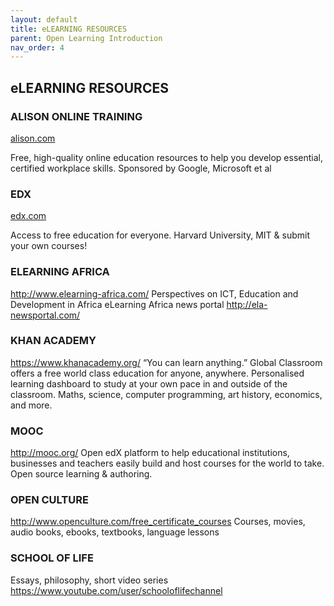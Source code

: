 ```yaml
---
layout: default
title: eLEARNING RESOURCES
parent: Open Learning Introduction
nav_order: 4
---
```


## eLEARNING RESOURCES

### ALISON ONLINE TRAINING
[alison.com](https://alison.com/)

Free, high-quality online education resources to help you develop essential, certified workplace skills. Sponsored by Google, Microsoft et al

### EDX
[edx.com](https://www.edx.org)

Access to free education for everyone. Harvard University, MIT & submit your own courses!

### ELEARNING AFRICA
http://www.elearning-africa.com/
Perspectives on ICT, Education and Development in Africa
eLearning Africa news portal http://ela-newsportal.com/

### KHAN ACADEMY
https://www.khanacademy.org/
“You can learn anything.” Global Classroom offers a free world class education for anyone, anywhere. Personalised learning dashboard to study at your own pace in and outside of the classroom. Maths, science, computer programming, art history, economics, and more.

### MOOC
http://mooc.org/
Open edX platform to help educational institutions, businesses and teachers easily build and host courses for the world to take. Open source learning & authoring.

### OPEN CULTURE
http://www.openculture.com/free_certificate_courses
Courses, movies, audio books, ebooks, textbooks, language lessons

### SCHOOL OF LIFE 
Essays, philosophy, short video series https://www.youtube.com/user/schooloflifechannel
